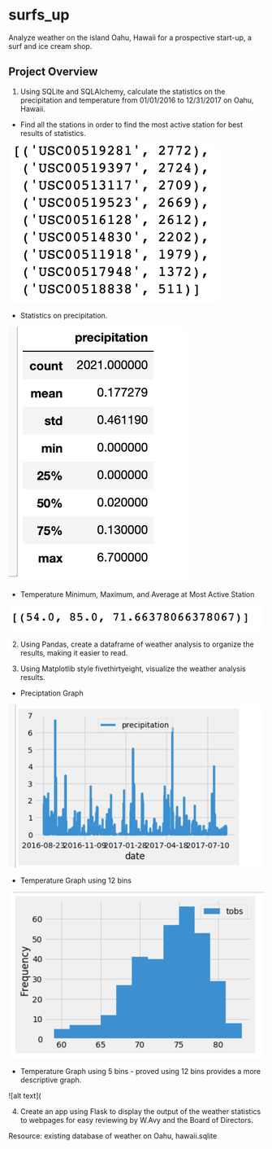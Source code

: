 # surfs_up
Analyze weather on the island Oahu, Hawaii for a prospective start-up, a surf and ice cream shop.

## Project Overview

1. Using SQLite and SQLAlchemy, calculate the statistics on the precipitation and temperature from 01/01/2016 to 12/31/2017 on Oahu, Hawaii. 

  - Find all the stations in order to find the most active station for best results of statistics.
  
![alt text](https://github.com/Al-Huneidi/surfs_up/blob/master/Screenshots/all_stations.png)


  - Statistics on precipitation.
  
![alt text](https://github.com/Al-Huneidi/surfs_up/blob/master/Screenshots/Precipitation_stats.png)


  - Temperature Minimum, Maximum, and Average at Most Active Station
 
 ![alt text](https://github.com/Al-Huneidi/surfs_up/blob/master/Screenshots/most_active_station_temp_min_max_avg.png)
 
 

2. Using Pandas, create a dataframe of weather analysis to organize the results, making it easier to read.  

3. Using Matplotlib style fivethirtyeight, visualize the weather analysis results.

  - Preciptation Graph
 
 ![alt text](https://github.com/Al-Huneidi/surfs_up/blob/master/Screenshots/Precipitation_graph.png)
 
  - Temperature Graph using 12 bins
 
 ![alt text](https://github.com/Al-Huneidi/surfs_up/blob/master/Screenshots/temp_obs_12_bins.png)
 
  - Temperature Graph using 5 bins - proved using 12 bins provides a more descriptive graph.
  
 ![alt text](

4. Create an app using Flask to display the output of the weather statistics to webpages for easy reviewing by W.Avy and the Board of Directors.





Resource:  existing database of weather on Oahu, hawaii.sqlite
